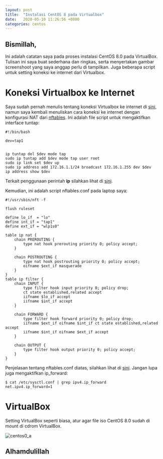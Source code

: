 ```yaml
---
layout: post
title:  "Instalasi CentOS 8 pada Virtualbox"
date:   2020-05-10 11:26:56 +0800
categories: centos
---
```


## Bismillah,

Ini adalah catatan saya pada proses instalasi CentOS 8.0 pada VirtualBox. Tulisan ini saya buat sederhana dan ringkas, serta menyertakan gambar screenshoot yang saya anggap perlu di tampilkan. Juga beberapa script untuk setting koneksi ke internet dari Virtualbox.

# Koneksi Virtualbox ke Internet

Saya sudah pernah menulis tentang koneksi Virtualbox ke internet di [sini](https://www.muntaza.id/virtualbox/2019/12/01/virtualbox-internet.html), namun saya kembali menuliskan cara koneksi ke internet dengan konfigurasi NAT dari [nftables](https://www.muntaza.id/nftables/2020/01/30/nftables-keempat.html). Ini adalah file script untuk mengaktifkan interface tuntap:

```text
#!/bin/bash

dev=tap1


ip tuntap del $dev mode tap
sudo ip tuntap add $dev mode tap user root
sudo ip link set $dev up
sudo ip address add 172.16.1.1/24 broadcast 172.16.1.255 dev $dev
ip address show $dev
```

Terkait penggunaan perintah __ip__ silahkan lihat di [sini](https://access.redhat.com/articles/ip-command-cheat-sheet).

Kemudian, ini adalah script nftables.conf pada laptop saya:

```text
#!/usr/sbin/nft -f

flush ruleset

define lo_if  = "lo"
define int_if = "tap1"
define ext_if = "wlp1s0"

table ip nat {
	chain PREROUTING {
		type nat hook prerouting priority 0; policy accept;
	}

	chain POSTROUTING {
		type nat hook postrouting priority 0; policy accept;
		oifname $ext_if masquerade
	}
}
table ip filter {
	chain INPUT {
		type filter hook input priority 0; policy drop;
		ct state established,related accept
		iifname $lo_if accept
		iifname $int_if accept
	}

	chain FORWARD {
		type filter hook forward priority 0; policy drop;
		iifname $ext_if oifname $int_if ct state established,related accept
		iifname $int_if oifname $ext_if accept
	}

	chain OUTPUT {
		type filter hook output priority 0; policy accept;
	}
}
```

Penjelasan tentang nftables.conf diatas, silahkan lihat di [sini](https://www.muntaza.id/nftables/2019/12/16/nftables-kedua.html). Jangan lupa juga mengaktifkan ip_forward:

```text
$ cat /etc/sysctl.conf | grep ipv4.ip_forward
net.ipv4.ip_forward=1
```

# VirtualBox

Setting VirtualBox seperti biasa, atur agar file iso CentOS 8.0 sudah di mount di cdrom VirtualBox.

![centos0_a](/asset/centos/centos0_a.png)



## Alhamdulillah
